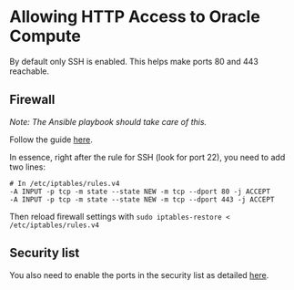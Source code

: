 # Allowing HTTP Access to Oracle Compute
By default only SSH is enabled.
This helps make ports 80 and 443 reachable.

## Firewall
*Note: The Ansible playbook should take care of this.*

Follow the guide 
[here](https://blogs.oracle.com/developers/post/enabling-network-traffic-to-ubuntu-images-in-oracle-cloud-infrastructure).

In essence, right after the rule for SSH (look for port 22), you need to add two lines:

```
# In /etc/iptables/rules.v4
-A INPUT -p tcp -m state --state NEW -m tcp --dport 80 -j ACCEPT
-A INPUT -p tcp -m state --state NEW -m tcp --dport 443 -j ACCEPT
```

Then reload firewall settings with `sudo iptables-restore < /etc/iptables/rules.v4`

## Security list
You also need to enable the ports in the security list as detailed 
[here](https://docs.oracle.com/en/learn/lab_compute_instance/index.html#connect-to-the-instance-and-install-apache-http-server).